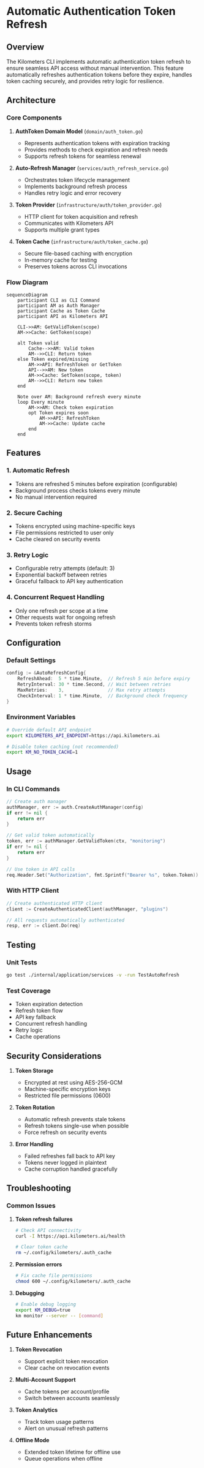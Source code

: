 # Automatic Authentication Token Refresh

## Overview

The Kilometers CLI implements automatic authentication token refresh to ensure seamless API access without manual intervention. This feature automatically refreshes authentication tokens before they expire, handles token caching securely, and provides retry logic for resilience.

## Architecture

### Core Components

1. **AuthToken Domain Model** (`domain/auth_token.go`)
   - Represents authentication tokens with expiration tracking
   - Provides methods to check expiration and refresh needs
   - Supports refresh tokens for seamless renewal

2. **Auto-Refresh Manager** (`services/auth_refresh_service.go`)
   - Orchestrates token lifecycle management
   - Implements background refresh process
   - Handles retry logic and error recovery

3. **Token Provider** (`infrastructure/auth/token_provider.go`)
   - HTTP client for token acquisition and refresh
   - Communicates with Kilometers API
   - Supports multiple grant types

4. **Token Cache** (`infrastructure/auth/token_cache.go`)
   - Secure file-based caching with encryption
   - In-memory cache for testing
   - Preserves tokens across CLI invocations

### Flow Diagram

```mermaid
sequenceDiagram
    participant CLI as CLI Command
    participant AM as Auth Manager
    participant Cache as Token Cache
    participant API as Kilometers API
    
    CLI->>AM: GetValidToken(scope)
    AM->>Cache: GetToken(scope)
    
    alt Token valid
        Cache-->>AM: Valid token
        AM-->>CLI: Return token
    else Token expired/missing
        AM->>API: RefreshToken or GetToken
        API-->>AM: New token
        AM->>Cache: SetToken(scope, token)
        AM-->>CLI: Return new token
    end
    
    Note over AM: Background refresh every minute
    loop Every minute
        AM->>AM: Check token expiration
        opt Token expires soon
            AM->>API: RefreshToken
            AM->>Cache: Update cache
        end
    end
```

## Features

### 1. Automatic Refresh
- Tokens are refreshed 5 minutes before expiration (configurable)
- Background process checks tokens every minute
- No manual intervention required

### 2. Secure Caching
- Tokens encrypted using machine-specific keys
- File permissions restricted to user only
- Cache cleared on security events

### 3. Retry Logic
- Configurable retry attempts (default: 3)
- Exponential backoff between retries
- Graceful fallback to API key authentication

### 4. Concurrent Request Handling
- Only one refresh per scope at a time
- Other requests wait for ongoing refresh
- Prevents token refresh storms

## Configuration

### Default Settings
```go
config := &AutoRefreshConfig{
    RefreshAhead:  5 * time.Minute,  // Refresh 5 min before expiry
    RetryInterval: 30 * time.Second, // Wait between retries
    MaxRetries:    3,                // Max retry attempts
    CheckInterval: 1 * time.Minute,  // Background check frequency
}
```

### Environment Variables
```bash
# Override default API endpoint
export KILOMETERS_API_ENDPOINT=https://api.kilometers.ai

# Disable token caching (not recommended)
export KM_NO_TOKEN_CACHE=1
```

## Usage

### In CLI Commands
```go
// Create auth manager
authManager, err := auth.CreateAuthManager(config)
if err != nil {
    return err
}

// Get valid token automatically
token, err := authManager.GetValidToken(ctx, "monitoring")
if err != nil {
    return err
}

// Use token in API calls
req.Header.Set("Authorization", fmt.Sprintf("Bearer %s", token.Token))
```

### With HTTP Client
```go
// Create authenticated HTTP client
client := CreateAuthenticatedClient(authManager, "plugins")

// All requests automatically authenticated
resp, err := client.Do(req)
```

## Testing

### Unit Tests
```bash
go test ./internal/application/services -v -run TestAutoRefresh
```

### Test Coverage
- Token expiration detection
- Refresh token flow
- API key fallback
- Concurrent refresh handling
- Retry logic
- Cache operations

## Security Considerations

1. **Token Storage**
   - Encrypted at rest using AES-256-GCM
   - Machine-specific encryption keys
   - Restricted file permissions (0600)

2. **Token Rotation**
   - Automatic refresh prevents stale tokens
   - Refresh tokens single-use when possible
   - Force refresh on security events

3. **Error Handling**
   - Failed refreshes fall back to API key
   - Tokens never logged in plaintext
   - Cache corruption handled gracefully

## Troubleshooting

### Common Issues

1. **Token refresh failures**
   ```bash
   # Check API connectivity
   curl -I https://api.kilometers.ai/health
   
   # Clear token cache
   rm ~/.config/kilometers/.auth_cache
   ```

2. **Permission errors**
   ```bash
   # Fix cache file permissions
   chmod 600 ~/.config/kilometers/.auth_cache
   ```

3. **Debugging**
   ```bash
   # Enable debug logging
   export KM_DEBUG=true
   km monitor --server -- [command]
   ```

## Future Enhancements

1. **Token Revocation**
   - Support explicit token revocation
   - Clear cache on revocation events

2. **Multi-Account Support**
   - Cache tokens per account/profile
   - Switch between accounts seamlessly

3. **Token Analytics**
   - Track token usage patterns
   - Alert on unusual refresh patterns

4. **Offline Mode**
   - Extended token lifetime for offline use
   - Queue operations when offline
